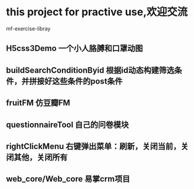 # this project for practive use,欢迎交流
mf-exercise-libray
## H5css3Demo 一个小人胳膊和口罩动图
## buildSearchConditionByid 根据id动态构建筛选条件，并拼接好这些条件的post条件
## fruitFM 仿豆瓣FM
## questionnaireTool 自己的问卷模块
## rightClickMenu 右键弹出菜单：刷新，关闭当前，关闭其他，关闭所有
## web_core/Web_core 易掌crm项目
